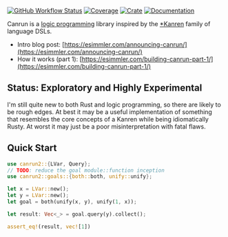 [![GitHub Workflow Status](https://img.shields.io/github/workflow/status/tgecho/canrun_rs/CI)](https://github.com/tgecho/canrun_rs/actions/workflows/tests.yml)
[![Coverage](https://img.shields.io/codecov/c/gh/tgecho/canrun_rs?token=7HSAMYDWEB)](https://codecov.io/gh/tgecho/canrun_rs)
[![Crate](https://img.shields.io/crates/v/canrun.svg)](https://crates.io/crates/canrun)
[![Documentation](https://docs.rs/canrun/badge.svg)](https://docs.rs/canrun/latest/canrun/)

Canrun is a [logic programming](https://en.wikipedia.org/wiki/Logic_programming)
library inspired by the [\*Kanren](http://minikanren.org/) family of language
DSLs.

- Intro blog post: [https://esimmler.com/announcing-canrun/](https://esimmler.com/announcing-canrun/)
- How it works (part 1): [https://esimmler.com/building-canrun-part-1/](https://esimmler.com/building-canrun-part-1/)

## Status: Exploratory and Highly Experimental

I'm still quite new to both Rust and logic programming, so there are likely to
be rough edges. At best it may be a useful implementation of something that
resembles the core concepts of a Kanren while being idiomatically Rusty. At
worst it may just be a poor misinterpretation with fatal flaws.

## Quick Start

```rust
use canrun2::{LVar, Query};
// TODO: reduce the goal module::function inception
use canrun2::goals::{both::both, unify::unify};

let x = LVar::new();
let y = LVar::new();
let goal = both(unify(x, y), unify(1, x));

let result: Vec<_> = goal.query(y).collect();

assert_eq!(result, vec![1])
```
